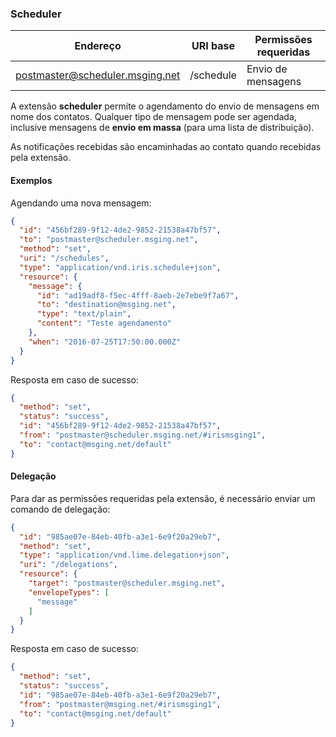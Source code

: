 ### Scheduler
| Endereço                        | URI base     | Permissões requeridas   | 
|---------------------------------|--------------|-------------------------|
| postmaster@scheduler.msging.net | /schedule    | Envio de mensagens      |

A extensão **scheduler** permite o agendamento do envio de mensagens em nome dos contatos. Qualquer tipo de mensagem pode ser agendada, inclusive mensagens de **envio em massa** (para uma lista de distribuição). 

As notificações recebidas são encaminhadas ao contato quando recebidas pela extensão.

#### Exemplos
Agendando uma nova mensagem:
```json
{  
  "id": "456bf289-9f12-4de2-9852-21538a47bf57",
  "to": "postmaster@scheduler.msging.net",
  "method": "set",
  "uri": "/schedules",
  "type": "application/vnd.iris.schedule+json",
  "resource": {  
    "message": {  
      "id": "ad19adf8-f5ec-4fff-8aeb-2e7ebe9f7a67",
      "to": "destination@msging.net",
      "type": "text/plain",
      "content": "Teste agendamento"
    },
    "when": "2016-07-25T17:50:00.000Z"
  }
}
```

Resposta em caso de sucesso:
```json
{  
  "method": "set",
  "status": "success",
  "id": "456bf289-9f12-4de2-9852-21538a47bf57",
  "from": "postmaster@scheduler.msging.net/#irismsging1",
  "to": "contact@msging.net/default"
}
```

#### Delegação
Para dar as permissões requeridas pela extensão, é necessário enviar um comando de delegação:

```json
{  
  "id": "985ae07e-84eb-40fb-a3e1-6e9f20a29eb7",
  "method": "set",
  "type": "application/vnd.lime.delegation+json",
  "uri": "/delegations",
  "resource": {  
    "target": "postmaster@scheduler.msging.net",
    "envelopeTypes": [  
      "message"
    ]
  }
}
```
Resposta em caso de sucesso:
```json
{
  "method": "set",
  "status": "success",
  "id": "985ae07e-84eb-40fb-a3e1-6e9f20a29eb7",
  "from": "postmaster@msging.net/#irismsging1",
  "to": "contact@msging.net/default"
}
```
